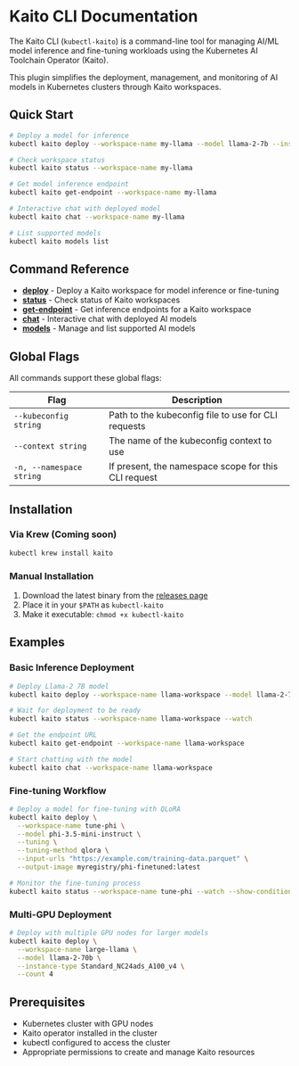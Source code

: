 # Kaito CLI Documentation

The Kaito CLI (`kubectl-kaito`) is a command-line tool for managing AI/ML model inference and fine-tuning workloads using the Kubernetes AI Toolchain Operator (Kaito).

This plugin simplifies the deployment, management, and monitoring of AI models in Kubernetes clusters through Kaito workspaces.

## Quick Start

```bash
# Deploy a model for inference
kubectl kaito deploy --workspace-name my-llama --model llama-2-7b --instance-type Standard_NC6s_v3

# Check workspace status
kubectl kaito status --workspace-name my-llama

# Get model inference endpoint
kubectl kaito get-endpoint --workspace-name my-llama

# Interactive chat with deployed model
kubectl kaito chat --workspace-name my-llama

# List supported models
kubectl kaito models list
```

## Command Reference

- [**deploy**](./deploy.md) - Deploy a Kaito workspace for model inference or fine-tuning
- [**status**](./status.md) - Check status of Kaito workspaces
- [**get-endpoint**](./get-endpoint.md) - Get inference endpoints for a Kaito workspace
- [**chat**](./chat.md) - Interactive chat with deployed AI models
- [**models**](./models.md) - Manage and list supported AI models

## Global Flags

All commands support these global flags:

| Flag                     | Description                                          |
| ------------------------ | ---------------------------------------------------- |
| `--kubeconfig string`    | Path to the kubeconfig file to use for CLI requests  |
| `--context string`       | The name of the kubeconfig context to use            |
| `-n, --namespace string` | If present, the namespace scope for this CLI request |

## Installation

### Via Krew (Coming soon)

```bash
kubectl krew install kaito
```

### Manual Installation

1. Download the latest binary from the [releases page](https://github.com/kaito-project/kaito-kubectl-plugin/releases)
2. Place it in your `$PATH` as `kubectl-kaito`
3. Make it executable: `chmod +x kubectl-kaito`

## Examples

### Basic Inference Deployment

```bash
# Deploy Llama-2 7B model
kubectl kaito deploy --workspace-name llama-workspace --model llama-2-7b

# Wait for deployment to be ready
kubectl kaito status --workspace-name llama-workspace --watch

# Get the endpoint URL
kubectl kaito get-endpoint --workspace-name llama-workspace

# Start chatting with the model
kubectl kaito chat --workspace-name llama-workspace
```

### Fine-tuning Workflow

```bash
# Deploy a model for fine-tuning with QLoRA
kubectl kaito deploy \
  --workspace-name tune-phi \
  --model phi-3.5-mini-instruct \
  --tuning \
  --tuning-method qlora \
  --input-urls "https://example.com/training-data.parquet" \
  --output-image myregistry/phi-finetuned:latest

# Monitor the fine-tuning process
kubectl kaito status --workspace-name tune-phi --watch --show-conditions
```

### Multi-GPU Deployment

```bash
# Deploy with multiple GPU nodes for larger models
kubectl kaito deploy \
  --workspace-name large-llama \
  --model llama-2-70b \
  --instance-type Standard_NC24ads_A100_v4 \
  --count 4
```

## Prerequisites

- Kubernetes cluster with GPU nodes
- Kaito operator installed in the cluster
- kubectl configured to access the cluster
- Appropriate permissions to create and manage Kaito resources
